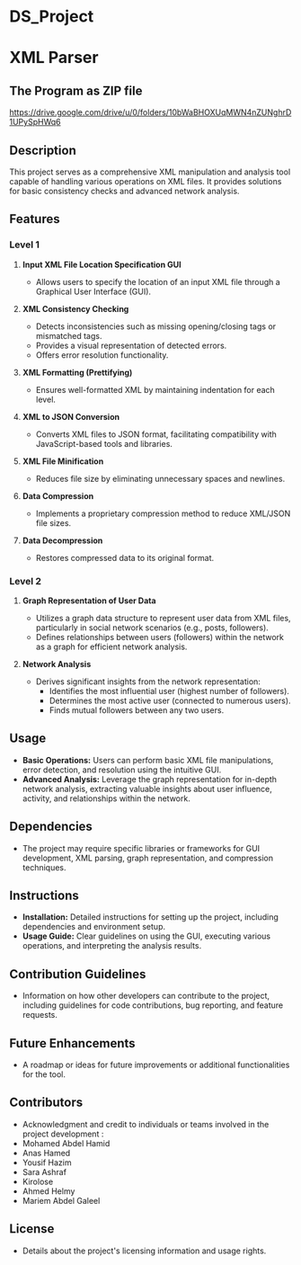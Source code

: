 # DS_Project

# XML Parser

## The Program as ZIP file
https://drive.google.com/drive/u/0/folders/10bWaBHOXUqMWN4nZUNghrD1UPySpHWq6

## Description

This project serves as a comprehensive XML manipulation and analysis tool capable of handling various operations on XML files. It provides solutions for basic consistency checks and advanced network analysis.

## Features

### Level 1

1. **Input XML File Location Specification GUI**
   - Allows users to specify the location of an input XML file through a Graphical User Interface (GUI).

2. **XML Consistency Checking**
   - Detects inconsistencies such as missing opening/closing tags or mismatched tags.
   - Provides a visual representation of detected errors.
   - Offers error resolution functionality.

3. **XML Formatting (Prettifying)**
   - Ensures well-formatted XML by maintaining indentation for each level.

4. **XML to JSON Conversion**
   - Converts XML files to JSON format, facilitating compatibility with JavaScript-based tools and libraries.

5. **XML File Minification**
   - Reduces file size by eliminating unnecessary spaces and newlines.

6. **Data Compression**
   - Implements a proprietary compression method to reduce XML/JSON file sizes.

7. **Data Decompression**
   - Restores compressed data to its original format.

### Level 2

1. **Graph Representation of User Data**
   - Utilizes a graph data structure to represent user data from XML files, particularly in social network scenarios (e.g., posts, followers).
   - Defines relationships between users (followers) within the network as a graph for efficient network analysis.

2. **Network Analysis**
   - Derives significant insights from the network representation:
     - Identifies the most influential user (highest number of followers).
     - Determines the most active user (connected to numerous users).
     - Finds mutual followers between any two users.

## Usage

- **Basic Operations:** Users can perform basic XML file manipulations, error detection, and resolution using the intuitive GUI.
- **Advanced Analysis:** Leverage the graph representation for in-depth network analysis, extracting valuable insights about user influence, activity, and relationships within the network.

## Dependencies

- The project may require specific libraries or frameworks for GUI development, XML parsing, graph representation, and compression techniques.

## Instructions

- **Installation:** Detailed instructions for setting up the project, including dependencies and environment setup.
- **Usage Guide:** Clear guidelines on using the GUI, executing various operations, and interpreting the analysis results.

## Contribution Guidelines

- Information on how other developers can contribute to the project, including guidelines for code contributions, bug reporting, and feature requests.

## Future Enhancements

- A roadmap or ideas for future improvements or additional functionalities for the tool.

## Contributors

- Acknowledgment and credit to individuals or teams involved in the project development :
- Mohamed Abdel Hamid
- Anas Hamed
- Yousif Hazim
- Sara Ashraf
- Kirolose 
- Ahmed Helmy
- Mariem Abdel Galeel

## License

- Details about the project's licensing information and usage rights.
